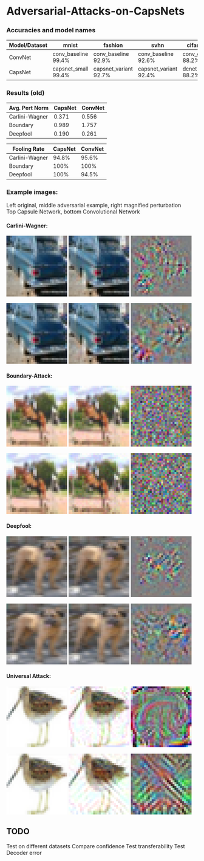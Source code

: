 # Adversarial-Attacks-on-CapsNets

### Accuracies and model names

| Model/Dataset | mnist               | fashion               | svhn                  | cifar10          |
|---------------|---------------------|-----------------------|-----------------------|------------------|
| ConvNet       | conv_baseline<br>99.4% | conv_baseline<br>92.9%   | conv_baseline<br>92.6%   | conv_good<br>88.2%  |
| CapsNet       | capsnet_small<br>99.4% | capsnet_variant<br>92.7% | capsnet_variant<br>92.4% | dcnet<br>88.2%      |


### Results (old)
| Avg. Pert Norm | CapsNet | ConvNet |
|----------------|---------|---------|
| Carlini-Wagner | 0.371   | 0.556   | 
| Boundary       | 0.989   | 1.757   |
| Deepfool       | 0.190   | 0.261   |

| Fooling Rate   | CapsNet | ConvNet |
|----------------|---------|---------|
| Carlini-Wagner | 94.8%   | 95.6%   |
| Boundary       | 100%    | 100%    |
| Deepfool       | 100%    | 94.5%   |

### Example images:  
Left original, middle adversarial example, right magnified perturbation  
Top Capsule Network, bottom Convolutional Network  

#### Carlini-Wagner:

![alt text](resources/img/zoomed/cw_orig_automobile.png)
![alt text](resources/img/zoomed/cw_caps_frog.png)
![alt text](resources/img/zoomed/cw_caps_pert.png)  

![alt text](resources/img/zoomed/cw_orig_automobile.png)
![alt text](resources/img/zoomed/cw_conv_frog.png)
![alt text](resources/img/zoomed/cw_conv_pert.png)  
  
  
#### Boundary-Attack:  

![alt text](resources/img/zoomed/boundary_orig_horse.png)
![alt text](resources/img/zoomed/boundary_caps_48.png)
![alt text](resources/img/zoomed/boundary_caps_pert.png)  

![alt text](resources/img/zoomed/boundary_orig_horse.png)
![alt text](resources/img/zoomed/boundary_conv_48.png)
![alt text](resources/img/zoomed/boundary_conv_pert.png)
  
  
#### Deepfool:  

![alt text](resources/img/zoomed/deepfool_orig_dog.png)
![alt text](resources/img/zoomed/deepfool_caps_95.png)
![alt text](resources/img/zoomed/deepfool_caps_pert.png)  

![alt text](resources/img/zoomed/deepfool_orig_dog.png)
![alt text](resources/img/zoomed/deepfool_conv_95.png)
![alt text](resources/img/zoomed/deepfool_conv_pert.png)  
  
  
#### Universal Attack:  

![alt text](resources/img/zoomed/universal_orig_bird.png)
![alt text](resources/img/zoomed/universal_caps_adv.png)
![alt text](resources/img/zoomed/universal_caps_pert.png)  

![alt text](resources/img/zoomed/universal_orig_bird.png)
![alt text](resources/img/zoomed/universal_conv_adv.png)
![alt text](resources/img/zoomed/universal_conv_pert.png)


## TODO
Test on different datasets
Compare confidence
Test transferability
Test Decoder error
